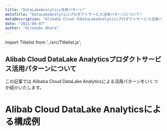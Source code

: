 ```yaml
---
title: "DataLakeAnalytics活用パターン"
metaTitle: "DataLakeAnalyticsプロダクトサービス活用パターンについて"
metaDescription: "Alibaba Cloud のDataLakeAnalyticsプロダクトサービス活用パターンについてを説明します"
date: "2021-09-07"
author: "Hironobu Ohara"
---
```


import Titlelist from '../src/Titlelist.js';


<!-- 
query MyQuery {
  allMarkdownRemark(
    filter: {fileAbsolutePath: {regex: "/usecase-DataLakeAnalytics/"}}
    sort: {fields: fileAbsolutePath, order: ASC}
  ) {
    nodes {
      frontmatter {
        title
        metaTitle
        metaDescription
        date(formatString: "yyyy/MM/DD")
        author       
      }
      fileAbsolutePath
    }
  }
}
-->


## Alibab Cloud DataLake Analyticsプロダクトサービス活用パターンについて

この記事では Alibaba Cloud DataLake Analyticsによる活用パターンをいくつか紹介いたします。

# Alibab Cloud DataLake Analyticsによる構成例

<Titlelist 
    metaTitle="Table Store/OSS連携"
    metaDescription="Data Lake Analyticsを利用したTable StoreおよびObject Storage Serviceのデータ参照 [ DLA + OTS + OSS ]"
    url="https://sbcloud.github.io/help/usecase-DataLakeAnalytics/DLA_001_OSS_OTS"
    imageurl="https://raw.githubusercontent.com/sbcloud/help/master/content/usecase-DataLakeAnalytics/DataAnalytics_images_26006613585463700/20200623175024.png"
    date="2020/06/26"
    author="SBC engineer blog"
/>


<Titlelist 
    metaTitle="AWS RDS/FC/OSS/DataV連携"
    metaDescription="Alibaba CloudデータソースおよびAmazon RDSのData Lake Analytics共用利用とFunction Computeを利用したテーブル結合結果のOSSアウトプットおよびDataV連携について [ DLA + OTS + RDS + Function Compute + OSS + DataV ]"
    url="https://sbcloud.github.io/help/usecase-DataLakeAnalytics/DLA_002_FC_OSS_AWSRDS_DataV"
    imageurl="https://raw.githubusercontent.com/sbcloud/help/master/content/usecase-DataLakeAnalytics/DataAnalytics_images_26006613592304300/20200710165233.png"
    date="2020/07/13"
    author="SBC engineer blog"
/>

